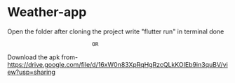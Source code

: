 # Weather-app
Open the folder after cloning the project
write "flutter run" in terminal 
done 

                               OR
Download the apk from- https://drive.google.com/file/d/16xW0n83XpRqHgRzcQLkKOIEb9in3quBV/view?usp=sharing
